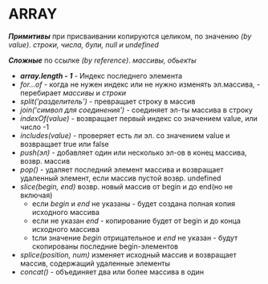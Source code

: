 # ARRAY

**_Примитивы_** при присваивании копируются целиком, по значению _(by value)_.
_строки, числа, були, null и undefined_

**_Сложные_** по ссылке _(by reference)_. _массивы, обьекты_

- **_array.length - 1_** - Индекс последнего элемента
- _for...of_ - когда не нужен индекс или не нужно изменять эл.массива, -
  перебирает _массивы_ и _строки_
- _split('разделитель')_ - превращает строку в массив
- _join('символ для соединения')_ - соединяет эл-ты массива в строку
- _indexOf(value)_ - возвращает первый индекс со значением value, или число -1
- _includes(value)_ - проверяет есть ли эл. со значением value и возвращает true
  или false
- _push(эл)_ - добавляет один или несколько эл-ов в конец массива, возвр. массив
- _pop()_ - удаляет последний элемент массива и возвращает удаленный элемент,
  если массив пустой возвр. undefined
- _slice(begin, end)_ возвр. новый массив от begin и до end(но не включая)
  - если _begin_ и _end_ не указаны - будет создана полная копия исходного
    массива
  - если не указан _end_ - копирование будет от begin и до конца исходного
    массива
  - tсли значение _begin_ отрицательное и _end_ не указан - будут скопированы
    последние begin-элементов
- _splice(position, num)_ изменяет исходный массив и возвращает массив,
  содержащий удаленные элементы
- _concat()_ - объединяет два или более массива в один
